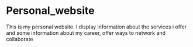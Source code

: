 # Personal_website
This is my personal website.
I display information  about the services i offer and some information about my career, offer ways to network and collaborate
